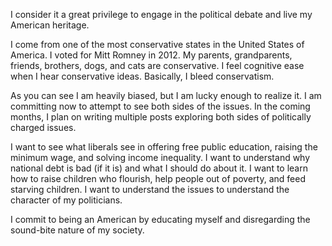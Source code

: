 I consider it a great privilege to engage in the political debate and live my American heritage.

I come from one of the most conservative states in the United States of America. I voted for Mitt Romney in 2012. My parents, grandparents, friends, brothers, dogs, and cats are conservative. I feel cognitive ease when I hear conservative ideas. Basically, I bleed conservatism.

As you can see I am heavily biased, but I am lucky enough to realize it. I am committing now to attempt to see both sides of the issues. In the coming months, I plan on writing multiple posts exploring both sides of politically charged issues.

I want to see what liberals see in offering free public education, raising the minimum wage, and solving income inequality. I want to understand why national debt is bad (if it is) and what I should do about it. I want to learn how to raise children who flourish, help people out of poverty, and feed starving children. I want to understand the issues to understand the character of my politicians.

I commit to being an American by educating myself and disregarding the sound-bite nature of my society.